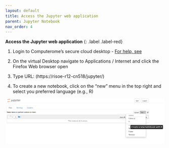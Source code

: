 ```yaml
---
layout: default
title: Access the Jupyter web application
parent: Jupyter Notebook
nav_order: 4
---
```


**Access the Jupyter web application**
{: .label .label-red}

1. Login to Computerome’s secure cloud desktop - [For help, see](/texts/EscapeNet_SOP_Feb2019.pdf)

2. On the virtual Desktop navigate to Applications / Internet and click the Firefox Web browser open

3. Type URL: (https://risoe-r12-cn518/jupyter/)

4. To create a new notebook, click on the “new” menu in the top right and select you preferred language (e.g., R)

![jupyter1](/figs/jupyter1.png)
